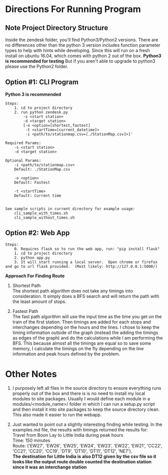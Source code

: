 # Directions For Running Program

## Note Project Directory Structure
Inside the zendesk folder, you'll find Python3/Python2 versions.  There are no differences other than the python 3 version includes function parameter types to help with hints while developing.  Since this will run on a fresh install on ubuntu 16.04, which comes with python 2 out of the box.  **Python3 is recommended for testing**  But if you aren't able to upgrade to python3 please use the Python2 folder.

## Option #1: CLI Program
**Python 3 is recommended**  

    Steps:
        1. cd to project directory
        2. run python zendesk.py  
            -s <start station> 
            -d <target station> 
            [-o <option=[shortest,fastest] 
             -t <startTime=[current_datetime]>
             -i <path/to/stationmap.csv=[./StationMap.csv]>]'  

    Required Params:
        -s <start station> 
        -d <target station>  
        
    Optional Params:
        -i <path/to/stationmap.csv>
        Default: ./StationMap.csv 

        -o <option>
        Default: Fastest

        -t <startTime>
        Default: Current time


    See sample scripts in current directory for example usage:
        cli_sample_with_times.sh
        cli_sample_without_times.sh


## Option #2: Web App
    
    Steps:
        0. Requires flask so to run the web app, run: "pip install flask"
        1. cd to project directory
        2. python app.py
        3. It will start running a local server.  Open chrome or firefox and go to url flask provided.  (Most likely: http://127.0.0.1:5000/)


**Approach For Finding Route**
1. Shortest Path  
The shortest path algorithm does not take any timings into consideration.  It simply does a BFS search and will return the path with the least amount of stops.

2. Fastest Path  
The fast path algorithm will use the input time as the time you get on the train of the first station.  Then timings are added for each stops and interchanges depending on the hours and the lines.  I chose to keep the timing information outside of the graph (instead the adding the timings as edges of the graph) and do the calculations while I am performing the BFS. This because almost all the timings are equal so to save some memory, I calculate the timings on the fly depending on the line information and peak hours defined by the problem. 

# Other Notes
1. I purposely left all files in the source directory to ensure everything runs properly out of the box and there is is no need to install my local modules to site packages.  Usually I would define each module in a modules/<module_name>/ folder in which I can run a setup.py script and then install it into site packages to keep the source directory clean.  This also made it easier to run the webapp.

2. Just wanted to point out a slightly interesting finding while testing.  In the examples.md file, the results with timings returned the results for:  
 Travel from Boon Lay to Little India during peak hours  
 Time: 150 minutes  
 Route: 
('EW27', 'EW26', 'EW25', 'EW24', 'EW23', 'EW22', 'EW21', 'CC22', 'CC21', 'CC20', 'CC19', 'DT9', 'DT10', 'DT11', 'DT12', 'NE7').  
**The destination for Little India is also DT12 given by the csv file so it looks like the output route double counted the destination station since it was an interchange station**